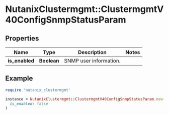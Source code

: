 # NutanixClustermgmt::ClustermgmtV40ConfigSnmpStatusParam

## Properties

| Name | Type | Description | Notes |
| ---- | ---- | ----------- | ----- |
| **is_enabled** | **Boolean** | SNMP user information. |  |

## Example

```ruby
require 'nutanix_clustermgmt'

instance = NutanixClustermgmt::ClustermgmtV40ConfigSnmpStatusParam.new(
  is_enabled: false
)
```

